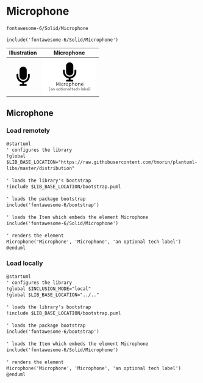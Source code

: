 # Microphone


```text
fontawesome-6/Solid/Microphone
```

```text
include('fontawesome-6/Solid/Microphone')
```



| Illustration | Microphone |
| :---: | :---: |
| ![illustration for Illustration](../../fontawesome-6/Solid/Microphone.png) | ![illustration for Microphone](../../fontawesome-6/Solid/Microphone.Local.png) |




## Microphone

### Load remotely
```plantuml
@startuml
' configures the library
!global $LIB_BASE_LOCATION="https://raw.githubusercontent.com/tmorin/plantuml-libs/master/distribution"

' loads the library's bootstrap
!include $LIB_BASE_LOCATION/bootstrap.puml

' loads the package bootstrap
include('fontawesome-6/bootstrap')

' loads the Item which embeds the element Microphone
include('fontawesome-6/Solid/Microphone')

' renders the element
Microphone('Microphone', 'Microphone', 'an optional tech label')
@enduml
```

### Load locally
```plantuml
@startuml
' configures the library
!global $INCLUSION_MODE="local"
!global $LIB_BASE_LOCATION="../.."

' loads the library's bootstrap
!include $LIB_BASE_LOCATION/bootstrap.puml

' loads the package bootstrap
include('fontawesome-6/bootstrap')

' loads the Item which embeds the element Microphone
include('fontawesome-6/Solid/Microphone')

' renders the element
Microphone('Microphone', 'Microphone', 'an optional tech label')
@enduml
```

